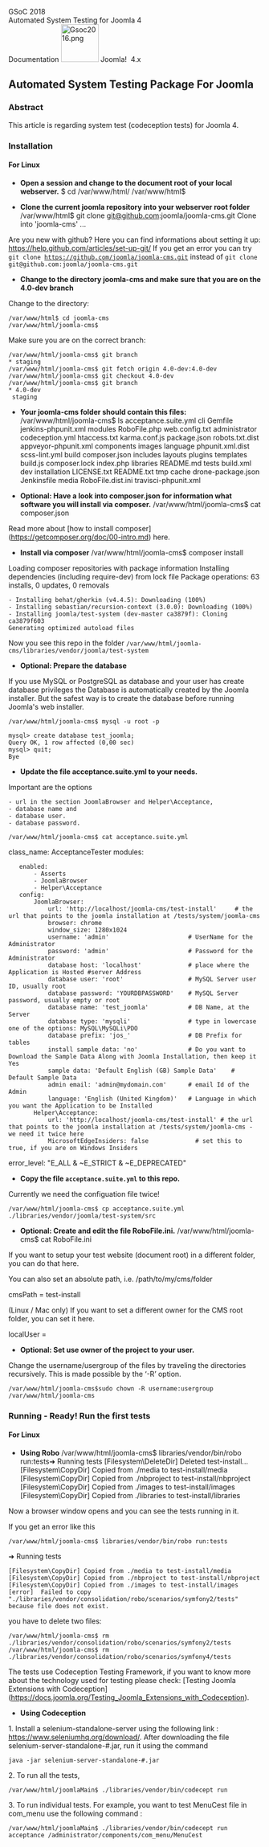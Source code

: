 <!-- Filename: J4.x:Automated_System_Testing / Display title: Automated System Testing -->

<span id="main-portal-heading">GSoC 2018  
Automated System Testing for Joomla 4  
Documentation</span> [<img
src="https://docs.joomla.org/images/thumb/7/7d/Gsoc2016.png/75px-Gsoc2016.png"
decoding="async"
srcset="https://docs.joomla.org/images/thumb/7/7d/Gsoc2016.png/113px-Gsoc2016.png 1.5x, https://docs.joomla.org/images/thumb/7/7d/Gsoc2016.png/150px-Gsoc2016.png 2x"
data-file-width="373" data-file-height="373" width="75" height="75"
alt="Gsoc2016.png" />](https://docs.joomla.org/GSOC_2018 "GSOC 2018")
Joomla!  4.x

## Automated System Testing Package For Joomla

### Abstract

This article is regarding system test (codeception tests) for Joomla 4.

### Installation

#### For Linux

- **Open a session and change to the document root of your local
  webserver.**
    $ cd /var/www/html/
    /var/www/html$

- **Clone the current joomla repository into your webserver root
  folder**
    /var/www/html$ git clone git@github.com:joomla/joomla-cms.git
    Clone into 'joomla-cms' ...

Are you new with github? Here you can find informations about setting it
up: <a href="https://help.github.com/articles/set-up-git/"
class="external free" target="_blank"
rel="nofollow noreferrer noopener">https://help.github.com/articles/set-up-git/</a>
If you get an error you can try
`git clone `<a href="https://github.com/joomla/joomla-cms.git" class="external free"
target="_blank"
rel="nofollow noreferrer noopener"><code>https://github.com/joomla/joomla-cms.git</code></a>
instead of `git clone git@github.com:joomla/joomla-cms.git`

- **Change to the directory joomla-cms and make sure that you are on the
  4.0-dev branch**

Change to the directory:

    /var/www/html$ cd joomla-cms
    /var/www/html/joomla-cms$

Make sure you are on the correct branch:

    /var/www/html/joomla-cms$ git branch
    * staging
    /var/www/html/joomla-cms$ git fetch origin 4.0-dev:4.0-dev
    /var/www/html/joomla-cms$ git checkout 4.0-dev
    /var/www/html/joomla-cms$ git branch
    * 4.0-dev 
     staging

- **Your joomla-cms folder should contain this files:**
    /var/www/html/joomla-cms$ ls
    acceptance.suite.yml  cli                 Gemfile       jenkins-phpunit.xml  modules            RoboFile.php          web.config.txt
    administrator         codeception.yml     htaccess.txt  karma.conf.js        package.json       robots.txt.dist
    appveyor-phpunit.xml  components          images        language             phpunit.xml.dist   scss-lint.yml
    build                 composer.json       includes      layouts              plugins            templates
    build.js              composer.lock       index.php     libraries            README.md          tests
    build.xml             dev                 installation  LICENSE.txt          README.txt         tmp
    cache                 drone-package.json  Jenkinsfile   media                RoboFile.dist.ini  travisci-phpunit.xml

- **Optional: Have a look into composer.json for information what
  software you will install via composer.**
    /var/www/html/joomla-cms$ cat composer.json

Read more about \[how to install
composer\](<a href="https://getcomposer.org/doc/00-intro.md" class="external free"
target="_blank"
rel="nofollow noreferrer noopener">https://getcomposer.org/doc/00-intro.md</a>)
here.

- **Install via composer**
    /var/www/html/joomla-cms$ composer install

Loading composer repositories with package information Installing
dependencies (including require-dev) from lock file Package operations:
63 installs, 0 updates, 0 removals

    - Installing behat/gherkin (v4.4.5): Downloading (100%)
    - Installing sebastian/recursion-context (3.0.0): Downloading (100%)
    - Installing joomla/test-system (dev-master ca3879f): Cloning ca3879f603
    Generating optimized autoload files

Now you see this repo in the folder
`/var/www/html/joomla-cms/libraries/vendor/joomla/test-system`

- **Optional: Prepare the database**

If you use MySQL or PostgreSQL as database and your user has create
database privileges the Database is automatically created by the Joomla
installer. But the safest way is to create the database before running
Joomla's web installer.

    /var/www/html/joomla-cms$ mysql -u root -p

    mysql> create database test_joomla;
    Query OK, 1 row affected (0,00 sec)
    mysql> quit;
    Bye

- **Update the file acceptance.suite.yml to your needs.**

Important are the options

    - url in the section JoomlaBrowser and Helper\Acceptance,
    - database name and
    - database user.
    - database password.

    /var/www/html/joomla-cms$ cat acceptance.suite.yml

class_name: AcceptanceTester modules:

       enabled:
           - Asserts
           - JoomlaBrowser
           - Helper\Acceptance
       config:
           JoomlaBrowser:
               url: 'http://localhost/joomla-cms/test-install'     # the url that points to the joomla installation at /tests/system/joomla-cms
               browser: chrome
               window_size: 1280x1024
               username: 'admin'                      # UserName for the Administrator
               password: 'admin'                      # Password for the Administrator
               database host: 'localhost'             # place where the Application is Hosted #server Address
               database user: 'root'                  # MySQL Server user ID, usually root
               database password: 'YOURDBPASSWORD'    # MySQL Server password, usually empty or root
               database name: 'test_joomla'           # DB Name, at the Server
               database type: 'mysqli'                # type in lowercase one of the options: MySQL\MySQLi\PDO
               database prefix: 'jos_'                # DB Prefix for tables
               install sample data: 'no'              # Do you want to Download the Sample Data Along with Joomla Installation, then keep it Yes
               sample data: 'Default English (GB) Sample Data'    # Default Sample Data
               admin email: 'admin@mydomain.com'      # email Id of the Admin
               language: 'English (United Kingdom)'   # Language in which you want the Application to be Installed
           Helper\Acceptance:
               url: 'http://localhost/joomla-cms/test-install' # the url that points to the joomla installation at /tests/system/joomla-cms - we need it twice here
               MicrosoftEdgeInsiders: false             # set this to true, if you are on Windows Insiders

error_level: "E_ALL & ~E_STRICT & ~E_DEPRECATED"

- **Copy the file `acceptance.suite.yml` to this repo.**

Currently we need the configuation file twice!

    /var/www/html/joomla-cms$ cp acceptance.suite.yml ./libraries/vendor/joomla/test-system/src

- **Optional: Create and edit the file RoboFile.ini.**
    /var/www/html/joomla-cms$ cat RoboFile.ini

If you want to setup your test website (document root) in a different
folder, you can do that here.

You can also set an absolute path, i.e. /path/to/my/cms/folder

cmsPath = test-install

(Linux / Mac only) If you want to set a different owner for the CMS root
folder, you can set it here.

localUser =

- **Optional: Set use owner of the project to your user.**

Change the username/usergroup of the files by traveling the directories
recursively. This is made possible by the ‘-R’ option.

    /var/www/html/joomla-cms$sudo chown -R username:usergroup /var/www/html/joomla-cms

### Running - Ready! Run the first tests

#### For Linux

- **Using Robo**
    /var/www/html/joomla-cms$ libraries/vendor/bin/robo run:tests➜  Running tests
    [Filesystem\DeleteDir] Deleted test-install...
    [Filesystem\CopyDir] Copied from ./media to test-install/media
    [Filesystem\CopyDir] Copied from ./nbproject to test-install/nbproject
    [Filesystem\CopyDir] Copied from ./images to test-install/images
    [Filesystem\CopyDir] Copied from ./libraries to test-install/libraries

  
Now a browser window opens and you can see the tests running in it.

If you get an error like this

    /var/www/html/joomla-cms$ libraries/vendor/bin/robo run:tests

➜ Running tests

    [Filesystem\CopyDir] Copied from ./media to test-install/media
    [Filesystem\CopyDir] Copied from ./nbproject to test-install/nbproject
    [Filesystem\CopyDir] Copied from ./images to test-install/images
    [error]  Failed to copy "./libraries/vendor/consolidation/robo/scenarios/symfony2/tests" because file does not exist.

you have to delete two files:

    /var/www/html/joomla-cms$ rm ./libraries/vendor/consolidation/robo/scenarios/symfony2/tests
    /var/www/html/joomla-cms$ rm ./libraries/vendor/consolidation/robo/scenarios/symfony4/tests

The tests use Codeception Testing Framework, if you want to know more
about the technology used for testing please check: \[Testing Joomla
Extensions with Codeception\](<a
href="https://docs.joomla.org/Testing_Joomla_Extensions_with_Codeception"
class="external free" target="_blank"
rel="noreferrer noopener">https://docs.joomla.org/Testing_Joomla_Extensions_with_Codeception</a>).

- **Using Codeception**

1\. Install a selenium-standalone-server using the following link :
<a href="https://www.seleniumhq.org/download/" class="external free"
target="_blank"
rel="nofollow noreferrer noopener">https://www.seleniumhq.org/download/</a>.
After downloading the file selenium-server-standalone-#.jar, run it
using the command

    java -jar selenium-server-standalone-#.jar

2\. To run all the tests,

    /var/www/html/joomlaMain$ ./libraries/vendor/bin/codecept run

3\. To run individual tests. For example, you want to test MenuCest file
in com_menu use the following command :

    /var/www/html/joomlaMain$ ./libraries/vendor/bin/codecept run acceptance /administrator/components/com_menu/MenuCest 
